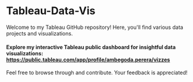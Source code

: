 # Tableau-Data-Vis

Welcome to my Tableau GitHub repository! Here, you'll find various data projects and visualizations.

#### Explore my interactive Tableau public dashboard for insightful data visualizations: https://public.tableau.com/app/profile/ambegoda.perera/vizzes

Feel free to browse through and contribute. Your feedback is appreciated!

